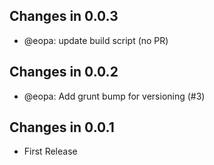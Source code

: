 ## Changes in 0.0.3

 * @eopa: update build script (no PR)

## Changes in 0.0.2

 * @eopa: Add grunt bump for versioning (#3)
 
## Changes in 0.0.1

 * First Release
